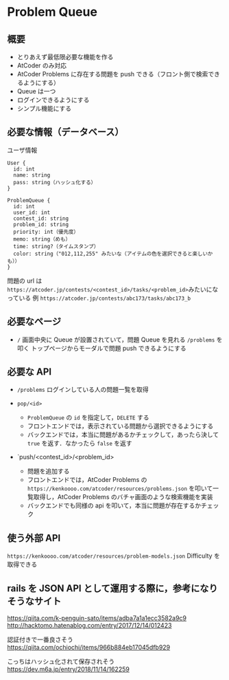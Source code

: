 # Problem Queue

## 概要
- とりあえず最低限必要な機能を作る
- AtCoder のみ対応
- AtCoder Problems に存在する問題を push できる（フロント側で検索できるようにする）
- Queue は一つ
- ログインできるようにする
- シンプル機能にする

## 必要な情報（データベース）

ユーザ情報
```
User {
  id: int
  name: string
  pass: string（ハッシュ化する）
}
```

```
ProblemQueue {
  id: int
  user_id: int
  contest_id: string
  problem_id: string
  priority: int（優先度）
  memo: string（めも）
  time: string?（タイムスタンプ）
  color: string（"012,112,255" みたいな（アイテムの色を選択できると楽しいかも））
}
```
問題の url は
`https://atcoder.jp/contests/<contest_id>/tasks/<problem_id>`みたいになっている
例
`https://atcoder.jp/contests/abc173/tasks/abc173_b`

## 必要なページ

- `/`
画面中央に Queue が設置されていて，問題 Queue を見れる
`/problems` を叩く
トップページからモーダルで問題 push できるようにする

## 必要な API

- `/problems` ログインしている人の問題一覧を取得

- `pop/<id>` 
    - `ProblemQueue` の `id` を指定して，`DELETE` する
    - フロントエンドでは，表示されている問題から選択できるようにする
    - バックエンドでは，本当に問題があるかチェックして，あったら決して `true` を返す．なかったら `false` を返す

- `push/<contest_id>/<problem_id>
    - 問題を追加する
    - フロントエンドでは，AtCoder Problems の `https://kenkoooo.com/atcoder/resources/problems.json` を叩いて一覧取得し，AtCoder Problems のバチャ画面のような検索機能を実装
    - バックエンドでも同様の api を叩いて，本当に問題が存在するかチェック

## 使う外部 API
`https://kenkoooo.com/atcoder/resources/problem-models.json`
Difficulty を取得できる

## rails を JSON API として運用する際に，参考になりそうなサイト
https://qiita.com/k-penguin-sato/items/adba7a1a1ecc3582a9c9
http://hacktomo.hatenablog.com/entry/2017/12/14/012423

認証付きで一番良さそう
https://qiita.com/ochiochi/items/966b884eb17045dfb929

こっちはハッシュ化されて保存されそう
https://dev.m6a.jp/entry/2018/11/14/162259
